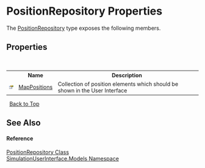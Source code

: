 # PositionRepository Properties
 

The <a href="bd60b5cd-2ccb-ed4c-9f42-a30ca4d5e5fd">PositionRepository</a> type exposes the following members.


## Properties
&nbsp;<table><tr><th></th><th>Name</th><th>Description</th></tr><tr><td>![Public property](media/pubproperty.gif "Public property")</td><td><a href="fa2d7010-c29f-0bb7-01a0-046640317585">MapPositions</a></td><td>
Collection of position elements which should be shown in the User Interface</td></tr></table>&nbsp;
<a href="#positionrepository-properties">Back to Top</a>

## See Also


#### Reference
<a href="bd60b5cd-2ccb-ed4c-9f42-a30ca4d5e5fd">PositionRepository Class</a><br /><a href="65763977-2250-51c1-3f4f-8c5da206e5aa">SimulationUserInterface.Models Namespace</a><br />